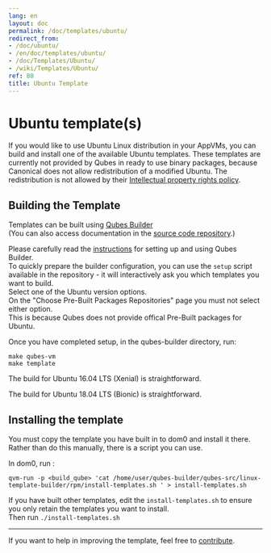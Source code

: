 ```yaml
---
lang: en
layout: doc
permalink: /doc/templates/ubuntu/
redirect_from:
- /doc/ubuntu/
- /en/doc/templates/ubuntu/
- /doc/Templates/Ubuntu/
- /wiki/Templates/Ubuntu/
ref: 80
title: Ubuntu Template
---
```


Ubuntu template(s)
==================

If you would like to use Ubuntu Linux distribution in your AppVMs, you can build and install one of the available Ubuntu templates.
These templates are currently not provided by Qubes in ready to use binary packages, because Canonical does not allow redistribution of a modified Ubuntu.
The redistribution is not allowed by their [Intellectual property rights policy][IP].

Building the Template
-------

Templates can be built using [Qubes Builder][builder]  
(You can also access documentation in the [source code repository][repo].)

Please carefully read the [instructions][builder] for setting up and using Qubes Builder.  
To quickly prepare the builder configuration, you can use the `setup` script available in the repository - it will interactively ask you which templates you want to build.  
Select one of the Ubuntu version options.  
On the "Choose Pre-Built Packages Repositories" page you must not select either option.  
This is because Qubes does not provide offical Pre-Built packages for Ubuntu.  

Once you have completed setup, in the qubes-builder directory, run:
```
make qubes-vm
make template
```

The build for Ubuntu 16.04 LTS (Xenial) is straightforward.

The build for Ubuntu 18.04 LTS (Bionic) is straightforward.



Installing the template
-------

You must copy the template you have built in to dom0 and install it there.  
Rather than do this manually, there is a script you can use.  

In dom0, run :
```
qvm-run -p <build_qube> 'cat /home/user/qubes-builder/qubes-src/linux-template-builder/rpm/install-templates.sh ' > install-templates.sh
```
If you have built other templates, edit the `install-templates.sh` to ensure you only retain the templates you want to install.  
Then run `./install-templates.sh`

----------
If you want to help in improving the template, feel free to [contribute][contrib].

[IP]: https://www.ubuntu.com/legal/terms-and-policies/intellectual-property-policy  
[repo]: https://github.com/QubesOS/qubes-builder/blob/master/README.md
[builder]: /doc/qubes-builder/
[contrib]: /doc/contributing/
